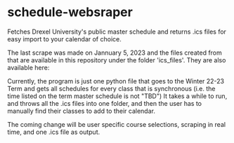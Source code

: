 # schedule-websraper
Fetches Drexel University's public master schedule and returns .ics files for easy import to your calendar of choice.

The last scrape was made on Jannuary 5, 2023 and the files created from that are available in this repository under the folder 'ics_files'. They are also available here:

Currently, the program is just one python file that goes to the Winter 22-23 Term and gets all schedules for every class that is synchronous (i.e. the time listed on the term master schedule is not "TBD") It takes a while to run, and throws all the .ics files into one folder, and then the user has to manually find their classes to add to their calendar. 

The coming change will be user specific course selections, scraping in real time, and one .ics file as output.
